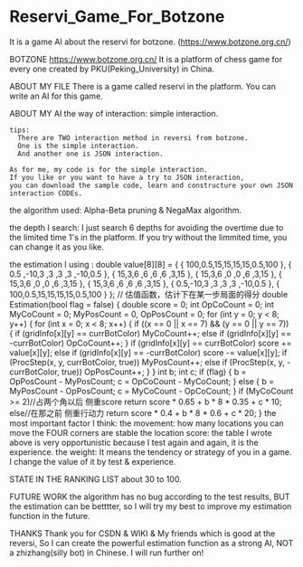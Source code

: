 # Reservi_Game_For_Botzone
It is a game AI about the reservi for botzone. (https://www.botzone.org.cn/)


BOTZONE
  https://www.botzone.org.cn/
  It is a platform of chess game for every one created by PKU(Peking_University) in China.

ABOUT MY FILE
  There is a game called reservi in the platform.
  You can write an AI for this game.
  
ABOUT MY AI
  the way of interaction: 
    simple interaction.
    
    tips:
      There are TWO interaction method in reversi from botzone.
      One is the simple interaction.
      And another one is JSON interaction.
      
    As for me, my code is for the simple interaction.
    If you like or you want to have a try to JSON interaction, 
    you can download the sample code, learn and constructure your own JSON interaction CODEs.
    
  the algorithm used:
    Alpha-Beta pruning & NegaMax algorithm.
    
  the depth I search:
    I just search 6 depths for avoiding the overtime due to the limited time 1's in the platform.
    If you try without the limmited time, you can change it as you like.
    
  the estimation I using :
    double value[8][8] = {
          { 100,0.5,15,15,15,15,0.5,100 },
          { 0.5 ,-10,3 ,3 ,3 ,3 ,-10,0.5 },
          { 15,3,6 ,6 ,6 ,6 ,3,15 },
          { 15,3,6 ,0 ,0 ,6 ,3,15 },
          { 15,3,6 ,0 ,0 ,6 ,3,15 },
          { 15,3,6 ,6 ,6 ,6 ,3,15 },
          { 0.5,-10,3 ,3 ,3 ,3 ,-10,0.5 },
          { 100,0.5,15,15,15,15,0.5,100 }
    };
    // 估值函数，估计下在某一步局面的得分
    double Estimation(bool flag = false) {
      double score = 0;
      int OpCoCount = 0;
      int MyCoCount = 0;
      MyPosCount = 0, OpPosCount = 0;
      for (int y = 0; y < 8; y++) {
        for (int x = 0; x < 8; x++) {
          if ((x == 0 || x == 7) && (y == 0 || y == 7)) {
            if (gridInfo[x][y] == currBotColor)
              MyCoCount++;
            else if (gridInfo[x][y] == -currBotColor)
              OpCoCount++;
          }
          if (gridInfo[x][y] == currBotColor)
            score += value[x][y];
          else if (gridInfo[x][y] == -currBotColor)
            score -= value[x][y];
          if (ProcStep(x, y, currBotColor, true))
            MyPosCount++;
          else if (ProcStep(x, y, -currBotColor, true))
            OpPosCount++;
        }
      }
      int b; int c;
      if (flag) {
        b = OpPosCount - MyPosCount;
        c = OpCoCount - MyCoCount;
      }
      else {
        b = MyPosCount - OpPosCount;
        c = MyCoCount - OpCoCount;
      }
      if (MyCoCount >= 2)//占两个角以后 侧重score
        return score * 0.65 + b * 8 * 0.35 + c * 10;
      else//在那之前 侧重行动力
        return score * 0.4 + b * 8 * 0.6 + c * 20;
    }
    the most important factor I think: 
      the movement: how many locations you can move
      the FOUR corners are stable
      the location score:
        the table I wrote above is very opportunistic because I test again and again, it is the experience.
      the weight:
        It means the tendency or strategy of you in a game.
        I change the value of it by test & experience.
    
STATE IN THE RANKING LIST
  about 30 to 100.

FUTURE WORK
  the algorithm has no bug according to the test results, BUT the estimation can be betttter, 
  so I will try my best to improve my estimation function in the future.

THANKS
  Thank you for CSDN & WIKI & My friends which is good at the reversi, So I can create the powerful estimation function as a strong AI,
  NOT a zhizhang(silly bot) in Chinese.
  I will run further on!
